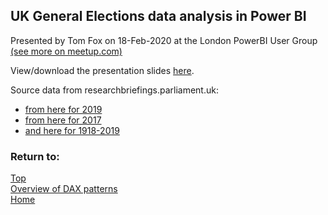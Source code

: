 <style> iframe { border: 1px solid black; width: 800px; height: 506px; } </style>

## UK General Elections data analysis in Power BI
Presented by Tom Fox on 18-Feb-2020 at the London PowerBI User Group [(see more on meetup.com)](https://www.meetup.com/London-PUG/events/268422933/)

View/download the presentation slides [here](https://beyondpowerbi.com/downloads/2020-02-18_General_Elections_by_Tom_Fox_at_PBI-UG_London.pdf).

Source data from researchbriefings.parliament.uk:
- [from here for 2019](https://researchbriefings.parliament.uk/ResearchBriefing/Summary/CBP-8749)
- [from here for 2017](https://researchbriefings.parliament.uk/ResearchBriefing/Summary/CBP-7979)
- [and here for 1918-2019](https://researchbriefings.parliament.uk/ResearchBriefing/Summary/CBP-7529)

### Return to: 
[Top](#uk-general-elections-data-analysis-in-power-bi)  
[Overview of DAX patterns](/Power-BI-samples-DAX-patterns)  
[Home](/.)
